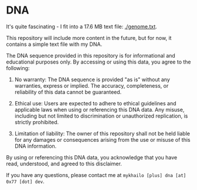 # DNA

It's quite fascinating - I fit into a 17.6 MB text file: [./genome.txt](./genome.txt).

This repository will include more content in the future, but for now, it contains a simple text file with my DNA.

The DNA sequence provided in this repository is for informational and educational purposes only. By accessing or using this data, you agree to the following:

1. No warranty: The DNA sequence is provided "as is" without any warranties, express or implied. The accuracy, completeness, or reliability of this data cannot be guaranteed.

2. Ethical use: Users are expected to adhere to ethical guidelines and applicable laws when using or referencing this DNA data. Any misuse, including but not limited to discrimination or unauthorized replication, is strictly prohibited.

3. Limitation of liability: The owner of this repository shall not be held liable for any damages or consequences arising from the use or misuse of this DNA information.

By using or referencing this DNA data, you acknowledge that you have read, understood, and agreed to this disclaimer.

If you have any questions, please contact me at
`mykhailo [plus] dna [at] 0x77 [dot] dev`.
